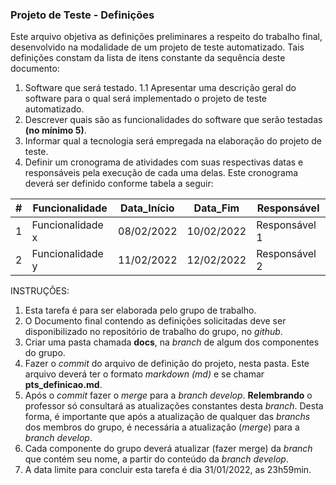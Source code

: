### Projeto de Teste - Definições

Este arquivo objetiva as definições preliminares a respeito do trabalho final, desenvolvido na modalidade de um projeto de teste automatizado. Tais definições constam da lista de itens constante da sequência deste documento:

1. Software que será testado.
   1.1 Apresentar uma descrição geral do software para o qual será implementado o projeto de teste automatizado.
2. Descrever quais são as funcionalidades do software que serão testadas **(no mínimo 5)**.
3. Informar qual a tecnologia será empregada na elaboração do projeto de teste.
4. Definir um cronograma de atividades com suas respectivas datas e responsáveis pela execução de cada uma delas. Este cronograma deverá ser definido conforme tabela a seguir:

| #   | Funcionalidade   | Data_Início | Data_Fim   | Responsável   |
| --- | ---------------- | ----------- | ---------- | ------------- |
| 1   | Funcionalidade x | 08/02/2022  | 10/02/2022 | Responsável 1 |
| 2   | Funcionalidade y | 11/02/2022  | 12/02/2022 | Responsável 2 |

INSTRUÇÕES:

1. Esta tarefa é para ser elaborada pelo grupo de trabalho.
2. O Documento final contendo as definições solicitadas deve ser disponibilizado no repositório de trabalho do grupo, no _github_.
3. Criar uma pasta chamada **docs**, na _branch_ de algum dos componentes do grupo.
4. Fazer o _commit_ do arquivo de definição do projeto, nesta pasta. Este arquivo deverá ter o formato _markdown (md)_ e se chamar **pts_definicao.md**.
5. Após o _commit_ fazer o _merge_ para a _branch develop_.
   **Relembrando** o professor só consultará as atualizações constantes desta _branch_. Desta forma, é importante que após a atualização de qualquer das _branchs_ dos membros do grupo, é necessária a atualização (_merge_) para a _branch develop_.
6. Cada componente do grupo deverá atualizar (fazer merge) da _branch_ que contém seu nome, a partir do conteúdo da _branch develop_.
7. A data limite para concluir esta tarefa é dia 31/01/2022, as 23h59min.
